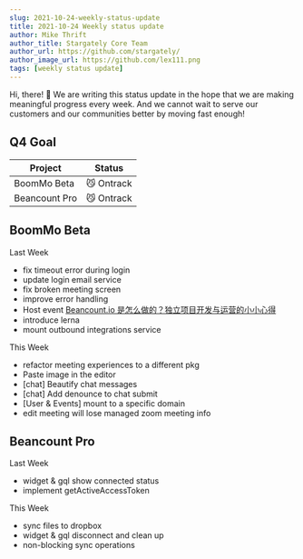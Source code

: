 ```yaml
---
slug: 2021-10-24-weekly-status-update
title: 2021-10-24 Weekly status update
author: Mike Thrift
author_title: Stargately Core Team
author_url: https://github.com/stargately/
author_image_url: https://github.com/lex111.png
tags: [weekly status update]
---
```


Hi, there! 👋 We are writing this status update in the hope that we are making meaningful progress every week. And we cannot wait to serve our customers and our communities better by moving fast enough!

## Q4 Goal

| Project | Status |
| ---      | ---      |
| BoomMo Beta | 😼 Ontrack |
| Beancount Pro | 😼 Ontrack |

## BoomMo Beta

Last Week
* fix timeout error during login
* update login email service
* fix broken meeting screen
* improve error handling
* Host event [Beancount.io 是怎么做的？独立项目开发与运营的小小心得](https://boommo.com/event/mev4rbma)
* introduce lerna
* mount outbound integrations service

This Week
* refactor meeting experiences to a different pkg
* Paste image in the editor
* [chat] Beautify chat messages
* [chat] Add denounce to chat submit
* [User & Events] mount to a specific domain
* edit meeting will lose managed zoom meeting info

## Beancount Pro

Last Week
* widget & gql show connected status
* implement getActiveAccessToken


This Week
* sync files to dropbox
* widget & gql disconnect and clean up
* non-blocking sync operations
